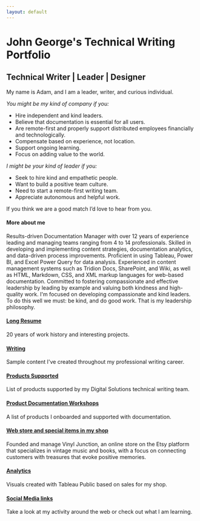 ```yaml
---
layout: default
---
```

# John George's Technical Writing Portfolio
## Technical Writer | Leader | Designer

My name is Adam, and I am a leader, writer, and curious individual.

*You might be my kind of company if you:*
 - Hire independent and kind leaders.
 - Believe that documentation is essential for all users.
 - Are remote-first and properly support distributed employees financially and technologically.
 - Compensate based on experience, not location.
 - Support ongoing learning.
 - Focus on adding value to the world.

*I might be your kind of leader if you:*
 - Seek to hire kind and empathetic people.
 - Want to build a positive team culture.
 - Need to start a remote-first writing team.
 - Appreciate autonomous and helpful work.

If you think we are a good match I’d love to hear from you.

#### More about me
Results-driven Documentation Manager with over 12 years of experience leading and managing teams ranging from 4 to 14 professionals. Skilled in developing and implementing content strategies, documentation analytics, and data-driven process improvements. Proficient in using Tableau, Power BI, and Excel Power Query for data analysis. Experienced in content management systems such as Tridion Docs, SharePoint, and Wiki, as well as HTML, Markdown, CSS, and XML markup languages for web-based documentation. Committed to fostering compassionate and effective leadership by leading by example and valuing both kindness and high-quality work.
I'm focused on developing compassionate and kind leaders. To do this well we must: be kind, and do good work. That is my leadership philosophy.

#### [Long Resume](docs/full_resume.md)
20 years of work history and interesting projects.

#### [Writing](docs/writing.md)
Sample content I've created throughout my professional writing career. 

#### [Products Supported](docs/products_supported.md)
List of products supported by my Digital Solutions technical writing team.

#### [Product Documentation Workshops](docs/workshop_list.md)
A list of products I onboarded and supported with documentation.

#### [Web store and special items in my shop](docs/webstore.md)
Founded and manage Vinyl Junction, an online store on the Etsy platform that specializes in vintage music and books, with a focus on connecting customers with treasures that evoke positive memories.

#### [Analytics](docs/analytics.md)
Visuals created with Tableau Public based on sales for my shop.

#### [Social Media links](docs/social.md)
Take a look at my activity around the web or check out what I am learning.

